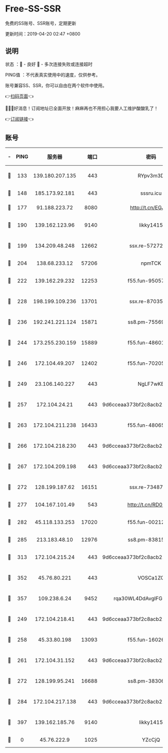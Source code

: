 # Free-SS-SSR

免费的SS账号、SSR账号，定期更新

更新时间：2019-04-20 02:47 +0800

## 说明

状态     ：🙂 - 良好 🙁 - 多次连接失败或连接超时

PING值   ：不代表真实使用中的速度，仅供参考。

账号兼容SS、SSR，你可以自由在两个软件中使用。

👉[扫码页面](https://liesauer.github.io/Free-SS-SSR/)👈

🎉🎉🎉好消息！订阅地址已全面开放！麻麻再也不用担心我要人工维护酸酸乳了！

👉[订阅链接](https://www.liesauer.net/yogurt/subscribe?ACCESS_TOKEN=DAYxR3mMaZAsaqUb)👈

## 账号

|-|PING|服务器|端口|密码|加密方式|区域|
|:----:|:----:|:-----:|-----:|:----:|:----:|:----:|
|🙂|133|139.180.207.135|443|RYpv3m3D|aes-256-cfb|JP|
|🙂|148|185.173.92.181|443|sssru.icu|rc4-md5|RU|
|🙂|177|91.188.223.72|8080|http://t.cn/EGJIyrl|rc4-md5|RU|
|🙂|190|139.162.123.96|9140|likky1415|aes-256-cfb|JP|
|🙂|199|134.209.48.248|12662|ssx.re-57272056|aes-256-cfb|US|
|🙂|204|138.68.233.12|57206|npmTCK|rc4-md5|US|
|🙂|222|139.162.29.232|12253|f55.fun-95057104|aes-256-cfb|SG|
|🙂|228|198.199.109.236|13701|ssx.re-87035242|aes-256-cfb|US|
|🙂|236|192.241.221.124|15871|ss8.pm-75569900|aes-256-cfb|US|
|🙂|244|173.255.230.159|15889|f55.fun-48601779|aes-256-cfb|US|
|🙂|246|172.104.49.207|12402|f55.fun-70205364|aes-256-cfb|SG|
|🙂|249|23.106.140.227|443|NgLF7wKB|aes-256-cfb|US|
|🙂|257|172.104.24.21|443|9d6cceaa373bf2c8acb22e60b6a58be6|aes-256-cfb|US|
|🙂|263|172.104.211.238|16433|f55.fun-48065491|aes-256-cfb|US|
|🙂|266|172.104.218.230|443|9d6cceaa373bf2c8acb22e60b6a58be6|aes-256-cfb|US|
|🙂|267|172.104.209.198|443|9d6cceaa373bf2c8acb22e60b6a58be6|aes-256-cfb|US|
|🙂|272|128.199.187.62|16151|ssx.re-73487439|aes-256-cfb|SG|
|🙂|277|104.167.101.49|543|http://t.cn/RD0D7sx|rc4-md5|CA|
|🙂|282|45.118.133.253|17020|f55.fun-00212644|aes-256-cfb|SG|
|🙂|285|213.183.48.10|12976|ss8.pm-83815121|rc4-md5|RU|
|🙂|313|172.104.215.24|443|9d6cceaa373bf2c8acb22e60b6a58be6|aes-256-cfb|US|
|🙂|352|45.76.80.221|443|VOSCa1ZG|aes-256-cfb|DE|
|🙂|357|109.238.6.24|9452|rqa30WL4DdAvgIFG6Fs3znzTa|aes-256-cfb|FR|
|🙂|249|172.104.218.41|443|9d6cceaa373bf2c8acb22e60b6a58be6|aes-256-cfb|US|
|🙂|258|45.33.80.198|13093|f55.fun-16026235|aes-256-cfb|US|
|🙂|261|172.104.31.152|443|9d6cceaa373bf2c8acb22e60b6a58be6|aes-256-cfb|US|
|🙂|272|128.199.95.241|16688|ss8.pm-38306838|aes-256-cfb|SG|
|🙂|284|172.104.217.138|443|9d6cceaa373bf2c8acb22e60b6a58be6|aes-256-cfb|US|
|🙂|397|139.162.185.76|9140|likky1415|aes-256-cfb|DE|
|🙁|0|45.76.222.9|1025|YZcCjQ|rc4-md5|JP|

